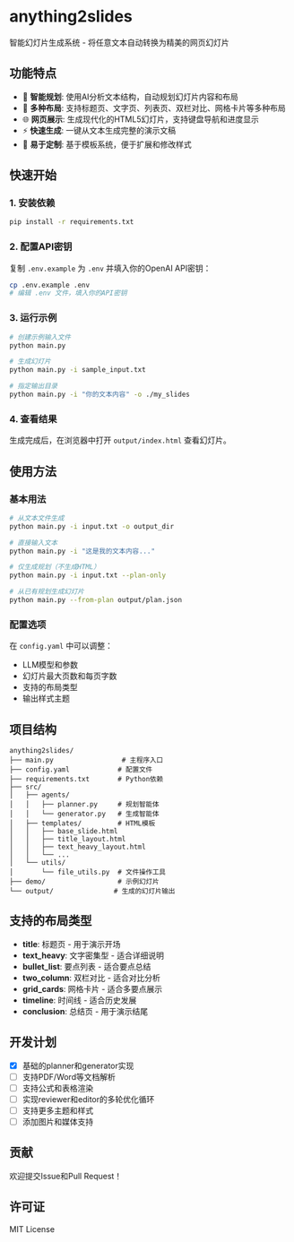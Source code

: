 # anything2slides

智能幻灯片生成系统 - 将任意文本自动转换为精美的网页幻灯片

## 功能特点

- 🧠 **智能规划**: 使用AI分析文本结构，自动规划幻灯片内容和布局
- 🎨 **多种布局**: 支持标题页、文字页、列表页、双栏对比、网格卡片等多种布局
- 🌐 **网页展示**: 生成现代化的HTML5幻灯片，支持键盘导航和进度显示  
- ⚡ **快速生成**: 一键从文本生成完整的演示文稿
- 🔧 **易于定制**: 基于模板系统，便于扩展和修改样式

## 快速开始

### 1. 安装依赖

```bash
pip install -r requirements.txt
```

### 2. 配置API密钥

复制 `.env.example` 为 `.env` 并填入你的OpenAI API密钥：

```bash
cp .env.example .env
# 编辑 .env 文件，填入你的API密钥
```

### 3. 运行示例

```bash
# 创建示例输入文件
python main.py

# 生成幻灯片
python main.py -i sample_input.txt

# 指定输出目录
python main.py -i "你的文本内容" -o ./my_slides
```

### 4. 查看结果

生成完成后，在浏览器中打开 `output/index.html` 查看幻灯片。

## 使用方法

### 基本用法

```bash
# 从文本文件生成
python main.py -i input.txt -o output_dir

# 直接输入文本
python main.py -i "这是我的文本内容..."

# 仅生成规划（不生成HTML）
python main.py -i input.txt --plan-only

# 从已有规划生成幻灯片
python main.py --from-plan output/plan.json
```

### 配置选项

在 `config.yaml` 中可以调整：

- LLM模型和参数
- 幻灯片最大页数和每页字数
- 支持的布局类型
- 输出样式主题

## 项目结构

```
anything2slides/
├── main.py                 # 主程序入口
├── config.yaml            # 配置文件
├── requirements.txt       # Python依赖
├── src/
│   ├── agents/
│   │   ├── planner.py     # 规划智能体
│   │   └── generator.py   # 生成智能体
│   ├── templates/         # HTML模板
│   │   ├── base_slide.html
│   │   ├── title_layout.html
│   │   ├── text_heavy_layout.html
│   │   └── ...
│   └── utils/
│       └── file_utils.py  # 文件操作工具
├── demo/                  # 示例幻灯片
└── output/               # 生成的幻灯片输出
```

## 支持的布局类型

- **title**: 标题页 - 用于演示开场
- **text_heavy**: 文字密集型 - 适合详细说明
- **bullet_list**: 要点列表 - 适合要点总结
- **two_column**: 双栏对比 - 适合对比分析
- **grid_cards**: 网格卡片 - 适合多要点展示
- **timeline**: 时间线 - 适合历史发展
- **conclusion**: 总结页 - 用于演示结尾

## 开发计划

- [x] 基础的planner和generator实现
- [ ] 支持PDF/Word等文档解析
- [ ] 支持公式和表格渲染
- [ ] 实现reviewer和editor的多轮优化循环
- [ ] 支持更多主题和样式
- [ ] 添加图片和媒体支持

## 贡献

欢迎提交Issue和Pull Request！

## 许可证

MIT License